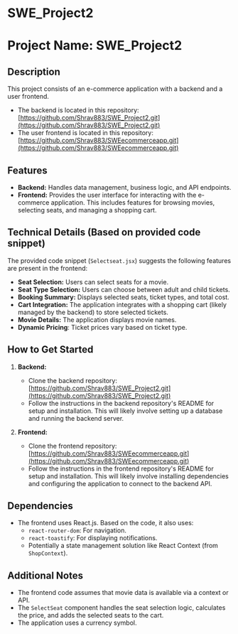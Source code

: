 # SWE_Project2
# Project Name: SWE_Project2

## Description

This project consists of an e-commerce application with a backend and a user frontend.

* The backend is located in this repository: [https://github.com/Shrav883/SWE_Project2.git](https://github.com/Shrav883/SWE_Project2.git)
* The user frontend is located in this repository: [https://github.com/Shrav883/SWEecommerceapp.git](https://github.com/Shrav883/SWEecommerceapp.git)

## Features

* **Backend:** Handles data management, business logic, and API endpoints.
* **Frontend:** Provides the user interface for interacting with the e-commerce application. This includes features for browsing movies, selecting seats, and managing a shopping cart.

## Technical Details (Based on provided code snippet)

The provided code snippet (`Selectseat.jsx`) suggests the following features are present in the frontend:

* **Seat Selection:** Users can select seats for a movie.
* **Seat Type Selection:** Users can choose between adult and child tickets.
* **Booking Summary:** Displays selected seats, ticket types, and total cost.
* **Cart Integration:** The application integrates with a shopping cart (likely managed by the backend) to store selected tickets.
* **Movie Details:** The application displays movie names.
* **Dynamic Pricing**: Ticket prices vary based on ticket type.

## How to Get Started

1.  **Backend:**
    * Clone the backend repository: [https://github.com/Shrav883/SWE_Project2.git](https://github.com/Shrav883/SWE_Project2.git)
    * Follow the instructions in the backend repository's README for setup and installation. This will likely involve setting up a database and running the backend server.

2.  **Frontend:**
    * Clone the frontend repository: [https://github.com/Shrav883/SWEecommerceapp.git](https://github.com/Shrav883/SWEecommerceapp.git)
    * Follow the instructions in the frontend repository's README for setup and installation. This will likely involve installing dependencies and configuring the application to connect to the backend API.

## Dependencies

* The frontend uses React.js. Based on the code, it also uses:
    * `react-router-dom`: For navigation.
    * `react-toastify`: For displaying notifications.
    * Potentially a state management solution like React Context (from `ShopContext`).

## Additional Notes

* The frontend code assumes that movie data is available via a context or API.
* The `SelectSeat` component handles the seat selection logic, calculates the price, and adds the selected seats to the cart.
* The application uses a currency symbol.

